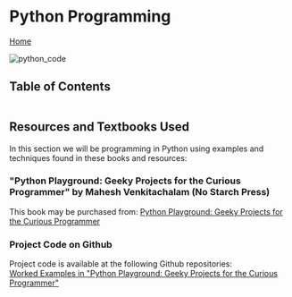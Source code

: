 # Python Programming

[Home](https://www.mkdynamics.net)

![python_code](images/python_programming.jpeg)

## Table of Contents

```{tableofcontents}
```

## Resources and Textbooks Used

In this section we will be programming in Python using examples and techniques found in these books and resources:  <br>

### "Python Playground: Geeky Projects for the Curious Programmer" by Mahesh  Venkitachalam (No Starch Press)
This book may be purchased from:
[Python Playground: Geeky Projects for the Curious Programmer](https://nostarch.com/pythonplayground)

### Project Code on Github

Project code is available at the following Github repositories:<br>
[Worked Examples in "Python Playground: Geeky Projects for the Curious Programmer"](https://github.com/markkhusid/markkhusid-MKDWWW_Python_Jupyter_Book)
